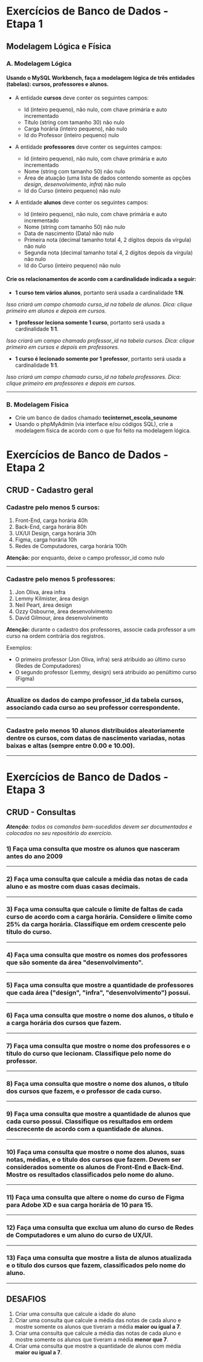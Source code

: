 # Exercícios de Banco de Dados - Etapa 1

## Modelagem Lógica e Física

### A. Modelagem Lógica

#### Usando o MySQL Workbench, faça a modelagem lógica de três entidades (tabelas): **cursos**, **professores** e **alunos**.

- A entidade **cursos** deve conter os seguintes campos:

    - Id (inteiro pequeno), não nulo, com chave primária e auto incrementado
    - Título (string com tamanho 30) não nulo
    - Carga horária (inteiro pequeno), não nulo
    - Id do Professor (inteiro pequeno) nulo

- A entidade **professores** deve conter os seguintes campos:    

    - Id (inteiro pequeno), não nulo, com chave primária e auto incrementado
    - Nome (string com tamanho 50) não nulo
    - Área de atuação (uma lista de dados contendo somente as opções *design*, *desenvolvimento*, *infra*) não nulo
    - Id do Curso (inteiro pequeno) não nulo

- A entidade **alunos** deve conter os seguintes campos:    

    - Id (inteiro pequeno), não nulo, com chave primária e auto incrementado
    - Nome (string com tamanho 50) não nulo
    - Data de nascimento (Data) não nulo
    - Primeira nota (decimal tamanho total 4, 2 dígitos depois da vírgula) não nulo
    - Segunda nota (decimal tamanho total 4, 2 dígitos depois da vírgula) não nulo
    - Id do Curso (inteiro pequeno) não nulo

  
#### Crie os relacionamentos de acordo com a cardinalidade indicada a seguir:

- **1 curso tem vários alunos**, portanto será usada a cardinalidade **1:N**. 

*Isso criará um campo chamado curso_id na tabela de alunos. Dica: clique primeiro em alunos e depois em cursos.*

- **1 professor leciona somente 1 curso**, portanto será usada a cardinalidade **1:1**. 

*Isso criará um campo chamado professor_id na tabela cursos. Dica: clique primeiro em cursos e depois em professores.*

- **1 curso é lecionado somente por 1 professor**, portanto será usada a cardinalidade **1:1**. 

*Isso criará um campo chamado curso_id na tabela professores. Dica: clique primeiro em professores e depois em cursos.*

---

### B. Modelagem Física

- Crie um banco de dados chamado **tecinternet_escola_seunome**
- Usando o phpMyAdmin (via interface e/ou códigos SQL), crie a modelagem física de acordo com o que foi feito na modelagem lógica.

# Exercícios de Banco de Dados - Etapa 2

## CRUD - Cadastro geral

### Cadastre pelo menos 5 cursos: 

1. Front-End, carga horária 40h
2. Back-End, carga horária 80h
3. UX/UI Design, carga horária 30h
4. Figma, carga horária 10h
5. Redes de Computadores, carga horária 100h

**Atenção:** por enquanto, deixe o campo professor_id como nulo

---

### Cadastre pelo menos 5 professores: 

1. Jon Oliva, área infra
2. Lemmy Kilmister, área design
3. Neil Peart, área design
4. Ozzy Osbourne, área desenvolvimento
5. David Gilmour, área desenvolvimento

**Atenção:** durante o cadastro dos professores, associe cada professor a um curso na ordem contrária dos registros. 

Exemplos: 

- O primeiro professor (Jon Oliva, infra) será atribuido ao último curso (Redes de Computadores)
- O segundo professor (Lemmy, design) será atribuido ao penúltimo curso (Figma)

---

### Atualize os dados do campo professor_id da tabela cursos, associando cada curso ao seu professor correspondente.

---

### Cadastre pelo menos 10 alunos distribuidos aleatoriamente dentre os cursos, com datas de nascimento variadas, notas baixas e altas (sempre entre 0.00 e 10.00).

---

# Exercícios de Banco de Dados - Etapa 3

## CRUD - Consultas

***Atenção**: todos os comandos bem-sucedidos devem ser documentados e colocados no seu repositório do exercício.*

### 1) Faça uma consulta que mostre os alunos que nasceram antes do ano 2009

---

### 2) Faça uma consulta que calcule a média das notas de cada aluno e as mostre com duas casas decimais.

---

### 3) Faça uma consulta que calcule o limite de faltas de cada curso de acordo com a carga horária. Considere o limite como 25% da carga horária. Classifique em ordem crescente pelo título do curso.

---

### 4) Faça uma consulta que mostre os nomes dos professores que são somente da área "desenvolvimento".

---

### 5) Faça uma consulta que mostre a quantidade de professores que cada área ("design", "infra", "desenvolvimento") possui.

---

### 6) Faça uma consulta que mostre o nome dos alunos, o título e a carga horária dos cursos que fazem.

---

### 7) Faça uma consulta que mostre o nome dos professores e o título do curso que lecionam. Classifique pelo nome do professor.

---

### 8) Faça uma consulta que mostre o nome dos alunos, o título dos cursos que fazem, e o professor de cada curso.

---

### 9) Faça uma consulta que mostre a quantidade de alunos que cada curso possui. Classifique os resultados em ordem descrecente de acordo com a quantidade de alunos.

---

### 10) Faça uma consulta que mostre o nome dos alunos, suas notas, médias, e o título dos cursos que fazem. Devem ser considerados somente os alunos de Front-End e Back-End. Mostre os resultados classificados pelo nome do aluno.

---

### 11) Faça uma consulta que altere o nome do curso de Figma para Adobe XD e sua carga horária de 10 para 15.

---

### 12) Faça uma consulta que exclua um aluno do curso de Redes de Computadores e um aluno do curso de UX/UI.

---

### 13) Faça uma consulta que mostre a lista de alunos atualizada e o título dos cursos que fazem, classificados pelo nome do aluno.

---

## DESAFIOS

1) Criar uma consulta que calcule a idade do aluno
2) Criar uma consulta que calcule a média das notas de cada aluno e mostre somente os alunos que tiveram a média **maior ou igual a 7**.
3) Criar uma consulta que calcule a média das notas de cada aluno e mostre somente os alunos que tiveram a média **menor que 7**.
4) Criar uma consulta que mostre a quantidade de alunos com média **maior ou igual a 7**.




